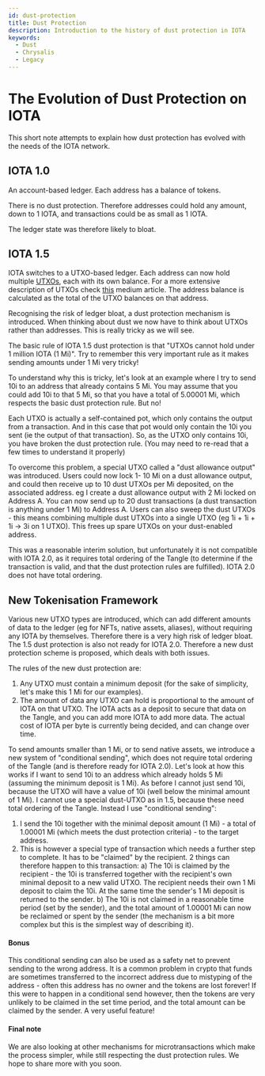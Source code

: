 ```yaml
---
id: dust-protection
title: Dust Protection
description: Introduction to the history of dust protection in IOTA
keywords:
  - Dust
  - Chrysalis
  - Legacy
---
```


# The Evolution of Dust Protection on IOTA

This short note attempts to explain how dust protection has evolved with the needs of the IOTA network.

## IOTA 1.0

An account-based ledger.
Each address has a balance of tokens.

There is no dust protection.
Therefore addresses could hold any amount, down to 1 IOTA, and transactions could be as small as 1 IOTA.

The ledger state was therefore likely to bloat.

## IOTA 1.5

IOTA switches to a UTXO-based ledger.
Each address can now hold multiple [UTXOs](/learn/about-iota/messages#utxo), each with its own balance. For a more extensive description of UTXOs check [this](https://medium.com/bitbees/what-the-heck-is-utxo-ca68f2651819) medium article.
The address balance is calculated as the total of the UTXO balances on that address.

Recognising the risk of ledger bloat, a dust protection mechanism is introduced.
When thinking about dust we now have to think about UTXOs rather than addresses. This is really tricky as we will see.

The basic rule of IOTA 1.5 dust protection is that "UTXOs cannot hold under 1 million IOTA (1 Mi)".
Try to remember this very important rule as it makes sending amounts under 1 Mi very tricky!

To understand why this is tricky, let's look at an example where I try to send 10i to an address that already contains 5 Mi. You may assume that you could add 10i to that 5 Mi, so that you have a total of 5.00001 Mi, which respects the basic dust protection rule.
But no!

Each UTXO is actually a self-contained pot, which only contains the output from a transaction. And in this case that pot would only contain the 10i you sent (ie the output of that transaction). So, as the UTXO only contains 10i, you have broken the dust protection rule.
(You may need to re-read that a few times to understand it properly)

To overcome this problem, a special UTXO called a "dust allowance output" was introduced. Users could now lock 1- 10 Mi on a dust allowance output, and could then receive up to 10 dust UTXOs per Mi deposited, on the associated address.
eg I create a dust allowance output with 2 Mi locked on Address A. You can now send up to 20 dust transactions (a dust transaction is anything under 1 Mi) to Address A.
Users can also sweep the dust UTXOs - this means combining multiple dust UTXOs into a single UTXO (eg 1i + 1i + 1i -> 3i on 1 UTXO). This frees up spare UTXOs on your dust-enabled address.

This was a reasonable interim solution, but unfortunately it is not compatible with IOTA 2.0, as it requires total ordering of the Tangle (to determine if the transaction is valid, and that the dust protection rules are fulfilled). IOTA 2.0 does not have total ordering.

## New Tokenisation Framework

Various new UTXO types are introduced, which can add different amounts of data to the ledger (eg for NFTs, native assets, aliases), without requiring any IOTA by themselves. Therefore there is a very high risk of ledger bloat.
The 1.5 dust protection is also not ready for IOTA 2.0. Therefore a new dust protection scheme is proposed, which deals with both issues.

The rules of the new dust protection are:

1. Any UTXO must contain a minimum deposit (for the sake of simplicity, let's make this 1 Mi for our examples).
2. The amount of data any UTXO can hold is proportional to the amount of IOTA on that UTXO. The IOTA acts as a deposit to secure that data on the Tangle, and you can add more IOTA to add more data. The actual cost of IOTA per byte is currently being decided, and can change over time.

To send amounts smaller than 1 Mi, or to send native assets, we introduce a new system of "conditional sending", which does not require total ordering of the Tangle (and is therefore ready for IOTA 2.0).
Let's look at how this works if I want to send 10i to an address which already holds 5 Mi (assuming the minimum deposit is 1 Mi). As before I cannot just send 10i, because the UTXO will have a value of 10i (well below the minimal amount of 1 Mi).
I cannot use a special dust-UTXO as in 1.5, because these need total ordering of the Tangle.
Instead I use "conditional sending":

1. I send the 10i together with the minimal deposit amount (1 Mi) - a total of 1.00001 Mi (which meets the dust protection criteria) - to the target address.
2. This is however a special type of transaction which needs a further step to complete. It has to be "claimed" by the recipient. 2 things can therefore happen to this transaction:
   a) The 10i is claimed by the recipient - the 10i is transferred together with the recipient's own minimal deposit to a new valid UTXO. The recipient needs their own 1 Mi deposit to claim the 10i. At the same time the sender's 1 Mi deposit is returned to the sender.
   b) The 10i is not claimed in a reasonable time period (set by the sender), and the total amount of 1.00001 Mi can now be reclaimed or spent by the sender (the mechanism is a bit more complex but this is the simplest way of describing it).

#### Bonus

This conditional sending can also be used as a safety net to prevent sending to the wrong address. It is a common problem in crypto that funds are sometimes transferred to the incorrect address due to mistyping of the address - often this address has no owner and the tokens are lost forever! If this were to happen in a conditional send however, then the tokens are very unlikely to be claimed in the set time period, and the total amount can be claimed by the sender. A very useful feature!

#### Final note

We are also looking at other mechanisms for microtransactions which make the process simpler, while still respecting the dust protection rules. We hope to share more with you soon.
